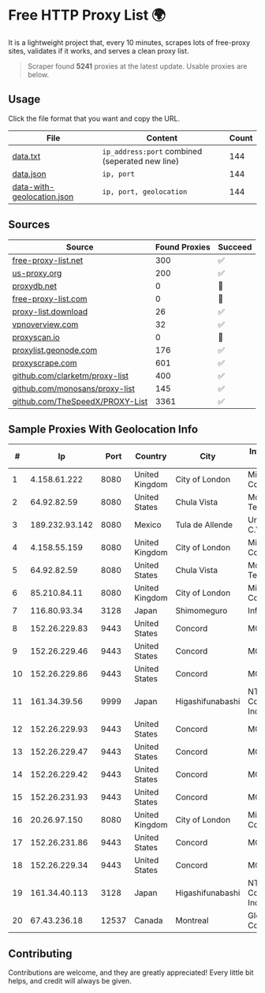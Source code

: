 
# Free HTTP Proxy List 🌍

It is a lightweight project that, every 10 minutes, scrapes lots of free-proxy sites, validates if it works, and serves a clean proxy list.


> Scraper found **5241** proxies at the latest update. Usable proxies are below.

## Usage

Click the file format that you want and copy the URL.


|File|Content|Count|
|----|-------|-----|
|[data.txt](https://raw.githubusercontent.com/themiralay/Proxy-List-World/master/data.txt)|`ip_address:port` combined (seperated new line)|144|
|[data.json](https://raw.githubusercontent.com/themiralay/Proxy-List-World/master/data.json)|`ip, port`|144|
|[data-with-geolocation.json](https://raw.githubusercontent.com/themiralay/Proxy-List-World/master/data-with-geolocation.json)|`ip, port, geolocation`|144|

## Sources

|Source|Found Proxies|Succeed|
|------|-------------|-------|
|[free-proxy-list.net](https://free-proxy-list.net)|300|✅|
|[us-proxy.org](https://www.us-proxy.org)|200|✅|
|[proxydb.net](http://proxydb.net)|0|🚫|
|[free-proxy-list.com](https://free-proxy-list.com/?page=&port=&type%5B%5D=http&type%5B%5D=https&up_time=0&search=Search)|0|🚫|
|[proxy-list.download](https://www.proxy-list.download/HTTP)|26|✅|
|[vpnoverview.com](https://vpnoverview.com/privacy/anonymous-browsing/free-proxy-servers)|32|✅|
|[proxyscan.io](https://www.proxyscan.io)|0|🚫|
|[proxylist.geonode.com](https://proxylist.geonode.com/api/proxy-list?limit=300&page=1&sort_by=lastChecked&sort_type=desc&protocols=http,https)|176|✅|
|[proxyscrape.com](https://api.proxyscrape.com/v2/?request=displayproxies&protocol=http&timeout=10000&country=all&ssl=all&anonymity=all)|601|✅|
|[github.com/clarketm/proxy-list](https://raw.githubusercontent.com/clarketm/proxy-list/master/proxy-list-raw.txt)|400|✅|
|[github.com/monosans/proxy-list](https://raw.githubusercontent.com/monosans/proxy-list/main/proxies/http.txt)|145|✅|
|[github.com/TheSpeedX/PROXY-List](https://raw.githubusercontent.com/TheSpeedX/PROXY-List/master/http.txt)|3361|✅|


## Sample Proxies With Geolocation Info

|#|Ip|Port|Country|City|Internet Service Provider|
|-|--|----|-------|----|-------------------------|
|1|4.158.61.222|8080|United Kingdom|City of London|Microsoft Corporation|
|2|64.92.82.59|8080|United States|Chula Vista|Momentum Telecom, Inc.|
|3|189.232.93.142|8080|Mexico|Tula de Allende|Uninet S.A. de C.V.|
|4|4.158.55.159|8080|United Kingdom|City of London|Microsoft Corporation|
|5|64.92.82.59|8080|United States|Chula Vista|Momentum Telecom, Inc.|
|6|85.210.84.11|8080|United Kingdom|City of London|Microsoft Corporation|
|7|116.80.93.34|3128|Japan|Shimomeguro|InfoSphere|
|8|152.26.229.83|9443|United States|Concord|MCNC|
|9|152.26.229.46|9443|United States|Concord|MCNC|
|10|152.26.229.86|9443|United States|Concord|MCNC|
|11|161.34.39.56|9999|Japan|Higashifunabashi|NTT PC Communications, Inc.|
|12|152.26.229.93|9443|United States|Concord|MCNC|
|13|152.26.229.47|9443|United States|Concord|MCNC|
|14|152.26.229.42|9443|United States|Concord|MCNC|
|15|152.26.231.93|9443|United States|Concord|MCNC|
|16|20.26.97.150|8080|United Kingdom|City of London|Microsoft Corporation|
|17|152.26.231.86|9443|United States|Concord|MCNC|
|18|152.26.229.34|9443|United States|Concord|MCNC|
|19|161.34.40.113|3128|Japan|Higashifunabashi|NTT PC Communications, Inc.|
|20|67.43.236.18|12537|Canada|Montreal|GloboTech Communications|



## Contributing

Contributions are welcome, and they are greatly appreciated! Every
little bit helps, and credit will always be given.

